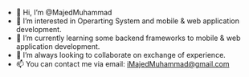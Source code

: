 - 👋 Hi, I’m @MajedMuhammad
- 👀 I’m interested in Operarting System and mobile & web application development.
- 🌱 I’m currently learning some backend frameworks to mobile & web application development.
- 💞️ I’m always looking to collaborate on exchange of experience.
- 📫 You can contact me via email: iMajedMuhammad@gmail.com

<!---
About me
--->

